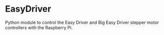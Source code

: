 EasyDriver
==========

Python module to control the Easy Driver and Big Easy Driver stepper motor controllers with the Raspberry Pi.

